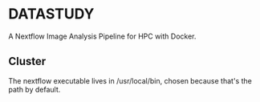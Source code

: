 # DATASTUDY #
A Nextflow Image Analysis Pipeline for HPC with Docker. 

## Cluster ##
The nextflow executable lives in /usr/local/bin, chosen because that's the path by default. 